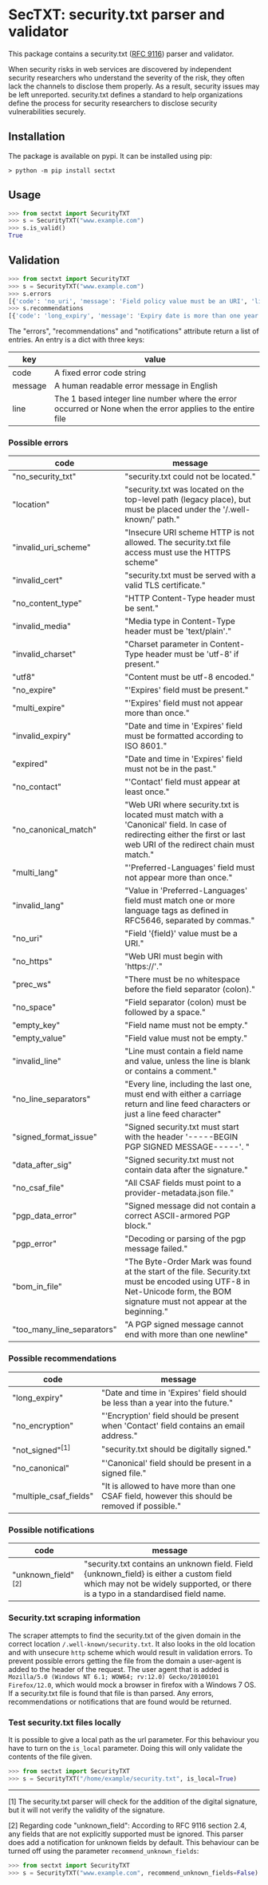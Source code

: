 # SecTXT: security.txt parser and validator

This package contains a security.txt ([RFC 9116](https://www.rfc-editor.org/info/rfc9116)) parser and validator.

When security risks in web services are discovered by independent security researchers who understand the severity of the risk, they often lack the channels to disclose them properly. As a result, security issues may be left unreported. security.txt defines a standard to help organizations define the process for security researchers to disclose security vulnerabilities securely.

## Installation

The package is available on pypi. It can be installed using pip:

```console
> python -m pip install sectxt
```

## Usage

```python
>>> from sectxt import SecurityTXT
>>> s = SecurityTXT("www.example.com")
>>> s.is_valid()
True

```

## Validation

```python
>>> from sectxt import SecurityTXT
>>> s = SecurityTXT("www.example.com")
>>> s.errors
[{'code': 'no_uri', 'message': 'Field policy value must be an URI', 'line': 2}, {'code': 'no_expire', 'message': 'The Expires field is missing', 'line': None}]
>>> s.recommendations
[{'code': 'long_expiry', 'message': 'Expiry date is more than one year in the future', 'line': 3}]
```

The "errors", "recommendations" and "notifications" attribute return a list of entries. An entry is
a dict with three keys:

| key     | value                                                                                                      |
|---------|------------------------------------------------------------------------------------------------------------|
| code    | A fixed error code string                                                                                  |
| message | A human readable error message in English                                                                  |
| line    | The 1 based integer line number where the error occurred or None when the error applies to the entire file |

### Possible errors

| code                               | message                                                                                                                                                                     |
|------------------------------------|-----------------------------------------------------------------------------------------------------------------------------------------------------------------------------|
| "no_security_txt"                  | "security.txt could not be located."                                                                                                                                        |
| "location"                         | "security.txt was located on the top-level path (legacy place), but must be placed under the '/.well-known/' path."                                                         |
| "invalid_uri_scheme"               | "Insecure URI scheme HTTP is not allowed. The security.txt file access must use the HTTPS scheme"                                                                           |
| "invalid_cert"                     | "security.txt must be served with a valid TLS certificate."                                                                                                                 |
| "no_content_type"                  | "HTTP Content-Type header must be sent."                                                                                                                                    |
| "invalid_media"                    | "Media type in Content-Type header must be 'text/plain'."                                                                                                                   |
| "invalid_charset"                  | "Charset parameter in Content-Type header must be 'utf-8' if present."                                                                                                      |
| "utf8"                             | "Content must be utf-8 encoded."                                                                                                                                            |
| "no_expire"                        | "'Expires' field must be present."                                                                                                                                          |
| "multi_expire"                     | "'Expires' field must not appear more than once."                                                                                                                           |
| "invalid_expiry"                   | "Date and time in 'Expires' field must be formatted according to ISO 8601."                                                                                                 | 
| "expired"                          | "Date and time in 'Expires' field must not be in the past."                                                                                                                 |
| "no_contact"                       | "'Contact' field must appear at least once."                                                                                                                                |
| "no_canonical_match"               | "Web URI where security.txt is located must match with a 'Canonical' field. In case of redirecting either the first or last web URI of the redirect chain must match."      |
| "multi_lang"                       | "'Preferred-Languages' field must not appear more than once."                                                                                                               |
| "invalid_lang"                     | "Value in 'Preferred-Languages' field must match one or more language tags as defined in RFC5646, separated by commas."                                                     |
| "no_uri"                           | "Field '{field}' value must be a URI."                                                                                                                                      |
| "no_https"                         | "Web URI must begin with 'https://'."                                                                                                                                       |
| "prec_ws"                          | "There must be no whitespace before the field separator (colon)."                                                                                                           |
| "no_space"                         | "Field separator (colon) must be followed by a space."                                                                                                                      | 
| "empty_key"                        | "Field name must not be empty."                                                                                                                                             |
| "empty_value"                      | "Field value must not be empty."                                                                                                                                            |
| "invalid_line"                     | "Line must contain a field name and value, unless the line is blank or contains a comment."                                                                                 |
| "no_line_separators"               | "Every line, including the last one, must end with either a carriage return and line feed characters or just a line feed character"                                         |
| "signed_format_issue"              | "Signed security.txt must start with the header '-----BEGIN PGP SIGNED MESSAGE-----'. "                                                                                     |
| "data_after_sig"                   | "Signed security.txt must not contain data after the signature."                                                                                                            |
| "no_csaf_file"                     | "All CSAF fields must point to a provider-metadata.json file."                                                                                                              |
| "pgp_data_error"                   | "Signed message did not contain a correct ASCII-armored PGP block."                                                                                                         |
| "pgp_error"                        | "Decoding or parsing of the pgp message failed."                                                                                                                            |
| "bom_in_file"                      | "The Byte-Order Mark was found at the start of the file. Security.txt must be encoded using UTF-8 in Net-Unicode form, the BOM signature must not appear at the beginning." |
| "too_many_line_separators"         | "A PGP signed message cannot end with more than one newline"                                                                                                                |


### Possible recommendations

| code                       | message                                                                                        |
|----------------------------|------------------------------------------------------------------------------------------------|
| "long_expiry"              | "Date and time in 'Expires' field should be less than a year into the future."                 |
| "no_encryption"            | "'Encryption' field should be present when 'Contact' field contains an email address."         |
| "not_signed"<sup>[1]</sup> | "security.txt should be digitally signed."                                                     |
| "no_canonical"             | "'Canonical' field should be present in a signed file."                                        |
| "multiple_csaf_fields"     | "It is allowed to have more than one CSAF field, however this should be removed if possible."  |

### Possible notifications

| code                          | message                                                                                                                                                                     |
|-------------------------------|-----------------------------------------------------------------------------------------------------------------------------------------------------------------------------|
| "unknown_field"<sup>[2]</sup> | "security.txt contains an unknown field. Field {unknown_field} is either a custom field which may not be widely supported, or there is a typo in a standardised field name. |


### Security.txt scraping information

The scraper attempts to find the security.txt of the given domain in the correct location `/.well-known/security.txt`. It also looks in the old location and with unsecure `http` scheme which would result in validation errors. To prevent possible errors getting the file from the domain a user-agent is added to the header of the request. The user agent that is added is `Mozilla/5.0 (Windows NT 6.1; WOW64; rv:12.0) Gecko/20100101 Firefox/12.0`, which would mock a browser in firefox with a Windows 7 OS.
If a security.txt file is found that file is than parsed. Any errors, recommendations or notifications that are found would be returned.

### Test security.txt files locally

It is possible to give a local path as the url parameter. For this behaviour you have to turn on the `is_local` parameter.
Doing this will only validate the contents of the file given.

```python
>>> from sectxt import SecurityTXT
>>> s = SecurityTXT("/home/example/security.txt", is_local=True)
```

---

[1] The security.txt parser will check for the addition of the digital signature, but it will not verify the validity of the signature.

[2] Regarding code "unknown_field": According to RFC 9116 section 2.4, any fields that are not explicitly supported must be ignored. This parser does add a notification for unknown fields by default. This behaviour can be turned off using the parameter `recommend_unknown_fields`:
```python
>>> from sectxt import SecurityTXT
>>> s = SecurityTXT("www.example.com", recommend_unknown_fields=False)
```
